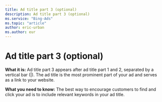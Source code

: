 ```yaml
---
title: Ad title part 3 (optional)
description: Ad title part 3 (optional)
ms.service: "Bing-Ads"
ms.topic: "article"
author: eric-urban
ms.author: eur
---
```


# Ad title part 3 (optional)

**What it is:** Ad title part 3 appears after ad title part 1 and 2, separated by a vertical bar (|). The ad title is the most prominent part of your ad and serves as a link to your website.

**What you need to know:** The best way to encourage customers to find and click your ad is to include relevant keywords in your ad title.


